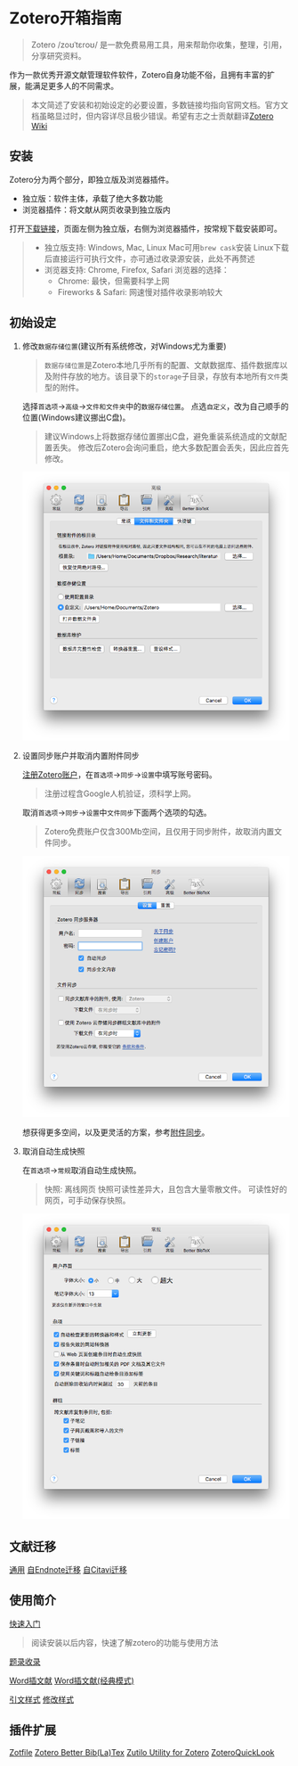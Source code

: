 # Zotero开箱指南

> Zotero /zoʊˈtɛroʊ/ 是一款免费易用工具，用来帮助你收集，整理，引用，分享研究资料。

作为一款优秀开源文献管理软件软件，Zotero自身功能不俗，且拥有丰富的扩展，能满足更多人的不同需求。

> 本文简述了安装和初始设定的必要设置，多数链接均指向官网文档。官方文档虽略显过时，但内容详尽且极少错误。希望有志之士贡献翻译[Zotero Wiki](https://www.zotero.org/support/?do=login)

## 安装

Zotero分为两个部分，即独立版及浏览器插件。

- 独立版：软件主体，承载了绝大多数功能
- 浏览器插件：将文献从网页收录到独立版内

打开[下载链接](https://www.zotero.org/downloads)，页面左侧为独立版，右侧为浏览器插件，按常规下载安装即可。

> - 独立版支持: Windows, Mac, Linux
>   Mac可用`brew cask`安装
>   Linux下载后直接运行可执行文件，亦可通过收录源安装，此处不再赘述
> - 浏览器支持: Chrome, Firefox, Safari
>   浏览器的选择：
>   - Chrome: 最快，但需要科学上网
>   - Fireworks & Safari: 网速慢对插件收录影响较大

## 初始设定

1. 修改`数据存储位置`(建议所有系统修改，对Windows尤为重要)

    > `数据存储位置`是Zotero本地几乎所有的配置、文献数据库、插件数据库以及附件存放的地方。该目录下的`storage`子目录，存放有本地所有`文件`类型的附件。

    选择`首选项`→`高级`→`文件和文件夹`中的`数据存储位置`。
    点选`自定义`，改为自己顺手的位置(Windows建议挪出C盘)。

    > 建议Windows上将数据存储位置挪出C盘，避免重装系统造成的文献配置丢失。
    > 修改后Zotero会询问重启，绝大多数配置会丢失，因此应首先修改。

    ![设置同步根目录](figs/sync_root_folder.png)

1. 设置同步账户并取消内置附件同步

    [注册Zotero账户](https://www.zotero.org/user/register/)，在`首选项`→`同步`→`设置`中填写账号密码。

    > 注册过程含Google人机验证，须科学上网。

    取消`首选项`→`同步`→`设置`中`文件同步`下面两个选项的勾选。

    > Zotero免费账户仅含300Mb空间，且仅用于同步附件，故取消内置文件同步。

    ![同步设置](figs/cancel_sync_attachments.png)

    想获得更多空间，以及更灵活的方案，参考[附件同步](sync.md)。

1. 取消自动生成快照

    在`首选项`→`常规`取消自动生成快照。

    > 快照: 离线网页
    > 快照可读性差异大，且包含大量零散文件。
    > 可读性好的网页，可手动保存快照。

    ![取消快照](figs/cancel_auto_snapshot.png)

## 文献迁移

[通用](https://www.zotero.org/support/kb/importing)
[自Endnote迁移](https://www.zotero.org/support/zh/kb/importing_records_from_endnote)
[自Citavi迁移](https://www.zotero.org/support/kb/import-from-citavi)

## 使用简介

[快速入门](https://www.zotero.org/support/zh/quick_start_guide)

> 阅读安装以后内容，快速了解zotero的功能与使用方法

[题录收录](https://www.zotero.org/support/zh/getting_stuff_into_your_library)

[Word插文献](https://www.zotero.org/support/word_processor_plugin_usage)
[Word插文献(经典模式)](https://www.zotero.org/support/word_processor_plugin_usage_classic)

[引文样式](https://www.zotero.org/support/zh/styles)
[修改样式](https://www.zotero.org/support/dev/citation_styles)

## 插件扩展

[Zotfile](http://zotfile.com/)
[Zotero Better Bib(La)Tex](https://github.com/retorquere/zotero-better-bibtex/wiki)
[Zutilo Utility for Zotero](https://addons.mozilla.org/firefox/addon/zutilo-utility-for-zotero/)
[ZoteroQuickLook](https://addons.mozilla.org/firefox/addon/zoteroquicklook/)
